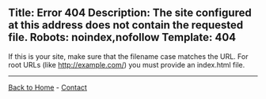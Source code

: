Title: Error 404
Description: The site configured at this address does not contain the requested file.
Robots: noindex,nofollow
Template: 404
----

If this is your site, make sure that the filename case matches the URL.
For root URLs (like http://example.com/) you must provide an index.html file.

---

[Back to Home]({url}) - [Contact](mailto:{email})

